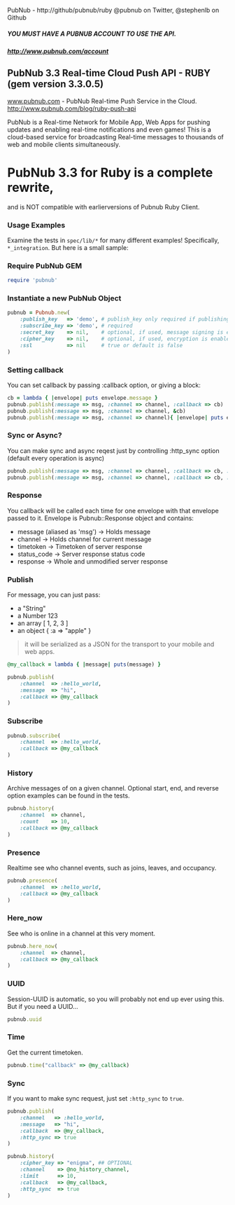 PubNub - http://github/pubnub/ruby
@pubnub on Twitter, @stephenlb on Github

##### YOU MUST HAVE A PUBNUB ACCOUNT TO USE THE API.
##### http://www.pubnub.com/account

## PubNub 3.3 Real-time Cloud Push API - RUBY (gem version 3.3.0.5)

www.pubnub.com - PubNub Real-time Push Service in the Cloud. 
http://www.pubnub.com/blog/ruby-push-api

PubNub is a Real-time Network for Mobile App, Web Apps for pushing updates
and enabling real-time notifications and even games!
This is a cloud-based service for broadcasting Real-time messages
to thousands of web and mobile clients simultaneously.

# PubNub 3.3 for Ruby is a complete rewrite, 
and is NOT compatible with earlierversions of Pubnub Ruby Client.

### Usage Examples

Examine the tests in `spec/lib/*` for many different examples!
Specifically, `*_integration`. But here is a small sample:

### Require PubNub GEM

```ruby
require 'pubnub'
```

### Instantiate a new PubNub Object

```ruby
pubnub = Pubnub.new(
    :publish_key   => 'demo', # publish_key only required if publishing.
    :subscribe_key => 'demo', # required
    :secret_key    => nil,    # optional, if used, message signing is enabled
    :cipher_key    => nil,    # optional, if used, encryption is enabled
    :ssl           => nil     # true or default is false
)
```

### Setting callback

You can set callback by passing :callback option, or giving a block:

```ruby
cb = lambda { |envelope| puts envelope.message }
pubnub.publish(:message => msg, :channel => channel, :callback => cb)
pubnub.publish(:message => msg, :channel => channel, &cb)
pubnub.publish(:message => msg, :channel => channel){ |envelope| puts envelope.message }
```

### Sync or Async?

You can make sync and async reqest just by controlling :http_sync option (default every operation is async)

```ruby
pubnub.publish(:message => msg, :channel => channel, :callback => cb, :http_sync => true)
pubnub.publish(:message => msg, :channel => channel, :callback => cb, :http_sync => false)
```

### Response

You callback will be called each time for one envelope with that envelope passed to it. Envelope is Pubnub::Response object and contains:

 - message (aliased as 'msg') -> Holds message
 - channel -> Holds channel for current message
 - timetoken -> Timetoken of server response
 - status_code -> Server response status code
 - response -> Whole and unmodified server response

### Publish

For message, you can just pass: 

 - a "String"
 - a Number 123
 - an array [ 1, 2, 3 ]
 - an object { :a => "apple" }

> it will be serialized as a JSON for the transport to your mobile and web apps.

```ruby
@my_callback = lambda { |message| puts(message) }

pubnub.publish(
    :channel  => :hello_world,
    :message  => "hi",
    :callback => @my_callback
)
```

### Subscribe

```ruby
pubnub.subscribe(
    :channel  => :hello_world,
    :callback => @my_callback
)
```

### History

Archive messages of on a given channel. Optional start, end, and reverse option examples can be found in the tests.

```ruby
pubnub.history(
    :channel  => channel,
    :count    => 10, 
    :callback => @my_callback
)
```

### Presence

Realtime see who channel events, such as joins, leaves, and occupancy.
```ruby
pubnub.presence(
    :channel  => :hello_world,
    :callback => @my_callback
)
```

### Here_now 

See who is online in a channel at this very moment.
```ruby
pubnub.here_now(
    :channel  => channel,
    :callback => @my_callback
)
```

### UUID

Session-UUID is automatic, so you will probably not end up ever using this. But if you need a UUID...
```ruby
pubnub.uuid
```

### Time 

Get the current timetoken.
```ruby
pubnub.time("callback" => @my_callback)
```

### Sync

If you want to make sync request, just set `:http_sync` to `true`.
```ruby
pubnub.publish(
    :channel   => :hello_world,
    :message   => "hi",
    :callback  => @my_callback,
    :http_sync => true
)
```

```ruby
pubnub.history(
    :cipher_key => "enigma", ## OPTIONAL
    :channel    => @no_history_channel,
    :limit      => 10,
    :callback   => @my_callback,
    :http_sync  => true
)
```
